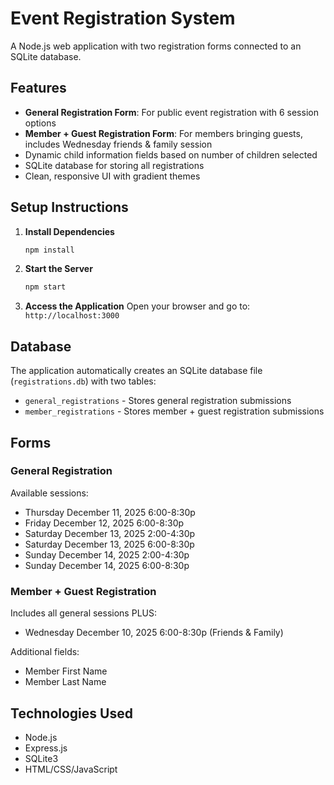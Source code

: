# Event Registration System

A Node.js web application with two registration forms connected to an SQLite database.

## Features

- **General Registration Form**: For public event registration with 6 session options
- **Member + Guest Registration Form**: For members bringing guests, includes Wednesday friends & family session
- Dynamic child information fields based on number of children selected
- SQLite database for storing all registrations
- Clean, responsive UI with gradient themes

## Setup Instructions

1. **Install Dependencies**
   ```bash
   npm install
   ```

2. **Start the Server**
   ```bash
   npm start
   ```

3. **Access the Application**
   Open your browser and go to: `http://localhost:3000`

## Database

The application automatically creates an SQLite database file (`registrations.db`) with two tables:
- `general_registrations` - Stores general registration submissions
- `member_registrations` - Stores member + guest registration submissions

## Forms

### General Registration
Available sessions:
- Thursday December 11, 2025 6:00-8:30p
- Friday December 12, 2025 6:00-8:30p
- Saturday December 13, 2025 2:00-4:30p
- Saturday December 13, 2025 6:00-8:30p
- Sunday December 14, 2025 2:00-4:30p
- Sunday December 14, 2025 6:00-8:30p

### Member + Guest Registration
Includes all general sessions PLUS:
- Wednesday December 10, 2025 6:00-8:30p (Friends & Family)

Additional fields:
- Member First Name
- Member Last Name

## Technologies Used

- Node.js
- Express.js
- SQLite3
- HTML/CSS/JavaScript

